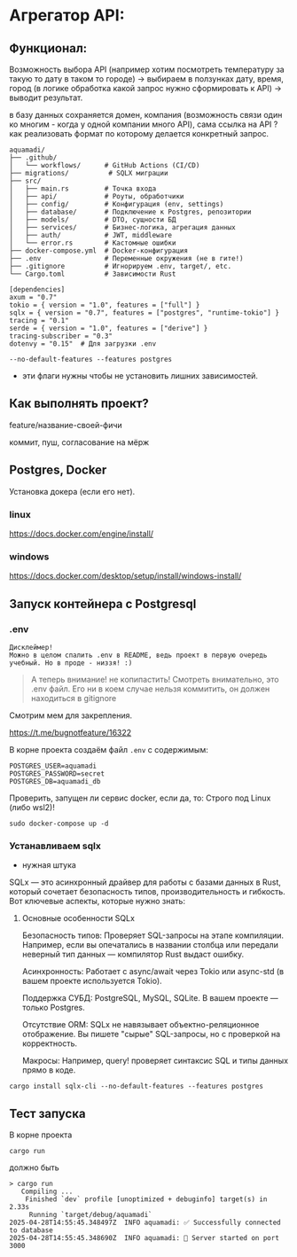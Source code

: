 # Агрегатор API:

## Функционал:

Возможность выбора API (например хотим посмотреть температуру за такую то дату в таком то городе) -> выбираем в ползунках дату, время, город (в логике обработка какой запрос нужно сформировать к API) -> выводит результат.

в базу данных сохраняется 
домен, 
компания (возможность связи один ко многим - когда у одной компании много API), 
сама ссылка на API
?как реализовать формат по которому делается конкретный запрос.

```
aquamadi/
├── .github/
│   └── workflows/      # GitHub Actions (CI/CD)
├── migrations/          # SQLX миграции
├── src/
│   ├── main.rs         # Точка входа
│   ├── api/            # Роуты, обработчики
│   ├── config/         # Конфигурация (env, settings)
│   ├── database/       # Подключение к Postgres, репозитории
│   ├── models/         # DTO, сущности БД
│   ├── services/       # Бизнес-логика, агрегация данных
│   ├── auth/           # JWT, middleware
│   └── error.rs        # Кастомные ошибки
├── docker-compose.yml  # Docker-конфигурация
├── .env                # Переменные окружения (не в гите!)
├── .gitignore          # Игнорируем .env, target/, etc.
└── Cargo.toml          # Зависимости Rust
```

```
[dependencies]
axum = "0.7"
tokio = { version = "1.0", features = ["full"] }
sqlx = { version = "0.7", features = ["postgres", "runtime-tokio"] }
tracing = "0.1"
serde = { version = "1.0", features = ["derive"] }
tracing-subscriber = "0.3"
dotenvy = "0.15"  # Для загрузки .env
```

```--no-default-features --features postgres``` 

- эти флаги нужны чтобы не установить лишних зависимостей.

## Как выполнять проект?

feature/название-своей-фичи

коммит, пуш, согласование на мёрж

## Postgres, Docker

Установка докера (если его нет).

### linux

https://docs.docker.com/engine/install/

### windows

https://docs.docker.com/desktop/setup/install/windows-install/

## Запуск контейнера с Postgresql

### .env

    Дисклеймер!
    Можно в целом спалить .env в README, ведь проект в первую очередь учебный. Но в проде - низзя! :)


>А теперь внимание! не копипастить! Смотреть внимательно, это .env файл. Его ни в коем случае нельзя коммитить, он должен находиться в gitignore

Смотрим мем для закрепления.

https://t.me/bugnotfeature/16322

В корне проекта создаём файл `.env` с содержимым:

```
POSTGRES_USER=aquamadi
POSTGRES_PASSWORD=secret
POSTGRES_DB=aquamadi_db
```

Проверить, запущен ли сервис docker, если да, то:
Строго под Linux (либо wsl2)!
```
sudo docker-compose up -d
```

### Устанавливаем sqlx 

- нужная штука

SQLx — это асинхронный драйвер для работы с базами данных в Rust, который сочетает безопасность типов, производительность и гибкость. Вот ключевые аспекты, которые нужно знать:
1. Основные особенности SQLx

    Безопасность типов: Проверяет SQL-запросы на этапе компиляции.
    Например, если вы опечатались в названии столбца или передали неверный тип данных — компилятор Rust выдаст ошибку.

    Асинхронность: Работает с async/await через Tokio или async-std (в вашем проекте используется Tokio).

    Поддержка СУБД: PostgreSQL, MySQL, SQLite. В вашем проекте — только Postgres.

    Отсутствие ORM: SQLx не навязывает объектно-реляционное отображение. Вы пишете "сырые" SQL-запросы, но с проверкой на корректность.

    Макросы: Например, query! проверяет синтаксис SQL и типы данных прямо в коде.

```
cargo install sqlx-cli --no-default-features --features postgres
```

## Тест запуска

В корне проекта
```
cargo run
```

должно быть

```
> cargo run
   Compiling ...
    Finished `dev` profile [unoptimized + debuginfo] target(s) in 2.33s
     Running `target/debug/aquamadi`
2025-04-28T14:55:45.348497Z  INFO aquamadi: ✅ Successfully connected to database
2025-04-28T14:55:45.348690Z  INFO aquamadi: 🚀 Server started on port 3000

```



